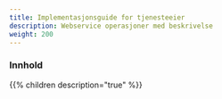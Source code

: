 ```yaml
---
title: Implementasjonsguide for tjenesteeier
description: Webservice operasjoner med beskrivelse
weight: 200
---
```




### Innhold
{{% children description="true" %}}